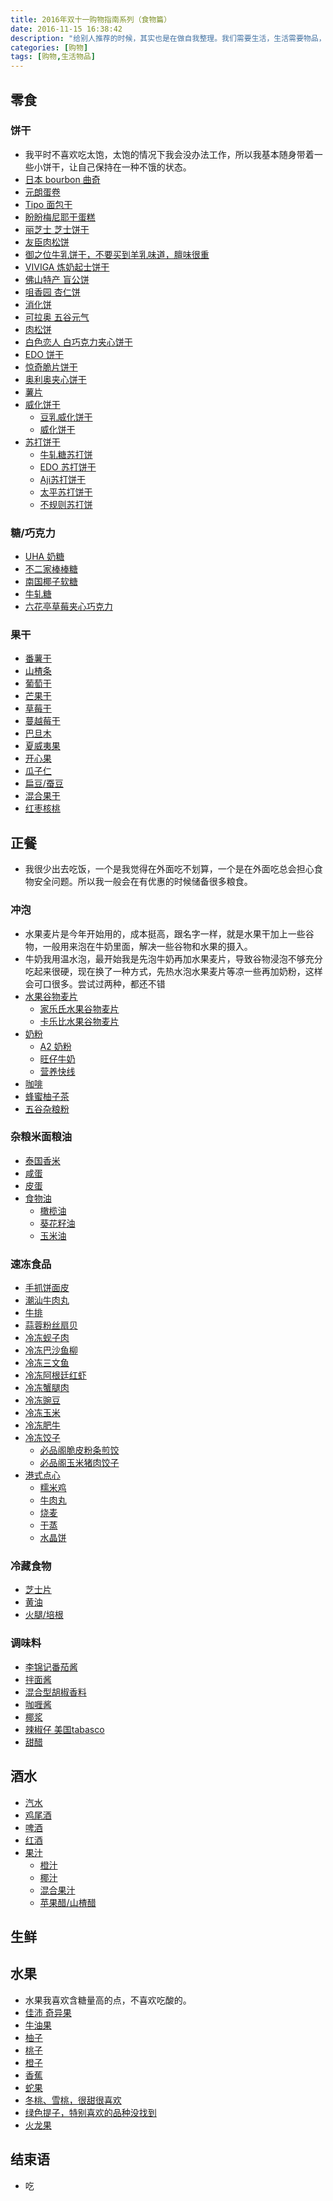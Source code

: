 ```yaml
---
title: 2016年双十一购物指南系列（食物篇）
date: 2016-11-15 16:38:42
description: "给别人推荐的时候，其实也是在做自我整理。我们需要生活，生活需要物品，仅此而已！"
categories: [购物]
tags: [购物,生活物品]
---
```



<!-- more -->


## 零食


### 饼干 

- 我平时不喜欢吃太饱，太饱的情况下我会没办法工作，所以我基本随身带着一些小饼干，让自己保持在一种不饿的状态。
- [日本 bourbon 曲奇](http://search.jd.com/Search?keyword=日本%20bourbon%20曲奇&enc=utf-8&cu=true&utm_source=ads.union.jd.com&utm_medium=tuiguang&utm_campaign=t_248690136_&utm_term=ca8ed194cf3642a5afaa44da28e45163-p_276666007&abt=3)
- [元朗蛋卷](http://search.jd.com/Search?keyword=元朗蛋卷&enc=utf-8&cu=true&utm_source=ads.union.jd.com&utm_medium=tuiguang&utm_campaign=t_248690136_&utm_term=9172ba59bc614e34b3ae762fd196ffb8-p_276666007&abt=3)
- [Tipo 面包干]()
- [盼盼梅尼耶干蛋糕]()
- [丽芝士 芝士饼干]()
- [友臣肉松饼]()
- [御之位牛乳饼干，不要买到羊乳味道，膻味很重]()
- [VIVIGA 炼奶起士饼干]()
- [佛山特产 盲公饼]()
- [咀香园 杏仁饼]()
- [消化饼]()
- [可拉奥 五谷元气]()
- [肉松饼]()
- [白色恋人 白巧克力夹心饼干]()
- [EDO 饼干]()
- [惊奇脆片饼干]()
- [奥利奥夹心饼干]()
- [薯片]()
- [威化饼干]()
    - [豆乳威化饼干]()
    - [威化饼干]()
- [苏打饼干]()
    - [牛轧糖苏打饼]()
    - [EDO 苏打饼干]()
    - [Aji苏打饼干]()
    - [太平苏打饼干]()
    - [不规则苏打饼]()

### 糖/巧克力

- [UHA 奶糖]()
- [不二家棒棒糖]()
- [南国椰子软糖]()
- [牛轧糖]()
- [六花亭草莓夹心巧克力]()

### 果干

- [番薯干]()
- [山楂条]()
- [葡萄干]()
- [芒果干]()
- [草莓干]()
- [蔓越莓干]()
- [巴旦木]()
- [夏威夷果]()
- [开心果]()
- [瓜子仁]()
- [扁豆/蚕豆]()
- [混合果干]()
- [红枣核桃]()



## 正餐

- 我很少出去吃饭，一个是我觉得在外面吃不划算，一个是在外面吃总会担心食物安全问题。所以我一般会在有优惠的时候储备很多粮食。

### 冲泡

- 水果麦片是今年开始用的，成本挺高，跟名字一样，就是水果干加上一些谷物，一般用来泡在牛奶里面，解决一些谷物和水果的摄入。
- 牛奶我用温水泡，最开始我是先泡牛奶再加水果麦片，导致谷物浸泡不够充分吃起来很硬，现在换了一种方式，先热水泡水果麦片等凉一些再加奶粉，这样会可口很多。尝试过两种，都还不错
- [水果谷物麦片]()
    - [家乐氏水果谷物麦片]()
    - [卡乐比水果谷物麦片]()
- [奶粉]()
    - [A2 奶粉]()
    - [旺仔牛奶]()
    - [营养快线]()
- [咖啡]()
- [蜂蜜柚子茶]()
- [五谷杂粮粉]()


### 杂粮米面粮油

- [泰国香米]()
- [咸蛋]()
- [皮蛋]()
- [食物油]()
	- [橄榄油]()
	- [葵花籽油]()
	- [玉米油]()

### 速冻食品

- [手抓饼面皮]()
- [潮汕牛肉丸]()
- [牛排]()
- [蒜蓉粉丝扇贝]()
- [冷冻蚬子肉]()
- [冷冻巴沙鱼柳]()
- [冷冻三文鱼]()
- [冷冻阿根廷红虾]()
- [冷冻蟹腿肉]()
- [冷冻豌豆]()
- [冷冻玉米]()
- [冷冻肥牛]()
- [冷冻饺子]()
	- [必品阁脆皮粉条煎饺]()
	- [必品阁玉米猪肉饺子]() 
- [港式点心]()
	- [糯米鸡]()
	- [牛肉丸]()
	- [烧麦]()
	- [干蒸]()
	- [水晶饼]()

### 冷藏食物

- [芝士片]()
- [黄油]()
- [火腿/培根]()

### 调味料

- [李锦记番茄酱]()
- [拌面酱]()
- [混合型胡椒香料]()
- [咖喱酱]()
- [椰浆]()
- [辣椒仔 美国tabasco]()
- [甜醋]()

## 酒水

- [汽水]()
- [鸡尾酒]()
- [啤酒]()
- [红酒]()
- [果汁]()
	- [橙汁]()
	- [椰汁]()
	- [混合果汁]()
	- [苹果醋/山楂醋]()

## 生鲜

## 水果

- 水果我喜欢含糖量高的点，不喜欢吃酸的。
- [佳沛 奇异果]()
- [牛油果]()
- [柚子]()
- [桃子]()
- [橙子]()
- [香蕉]()
- [蛇果]()
- [冬桃、雪桃，很甜很喜欢]()
- [绿色提子，特别喜欢的品种没找到]()
- [火龙果]()



## 结束语

- 吃